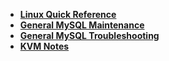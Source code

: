 - [**Linux Quick Reference**](/ubuntu/linux_notes)
- [**General MySQL Maintenance**](/ubuntu/package_operations/mysql_maintenance)
- [**General MySQL Troubleshooting**](/ubuntu/package_operations/mysql_troubleshooting)
- [**KVM Notes**](/ubuntu/package_operations/kvm_notes)

